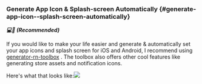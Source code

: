 ### Generate App Icon & Splash-screen Automatically {#generate-app-icon--splash-screen-automatically}

_**💻📲 \(Recommended\)**_

If you would like to make your life easier and generate & automatically set your app icons and splash screen for iOS and Android, I recommend using [generator-rn-toolbox](https://github.com/bamlab/generator-rn-toolbox/blob/master/generators/assets/README.md) . The toolbox also offers other cool features like generating store assets and notification icons.

Here's what that looks like:[![](https://asciinema.org/a/S8LzQtBuVOFkhREIn2OoiDRaC.png)](https://asciinema.org/a/S8LzQtBuVOFkhREIn2OoiDRaC)

